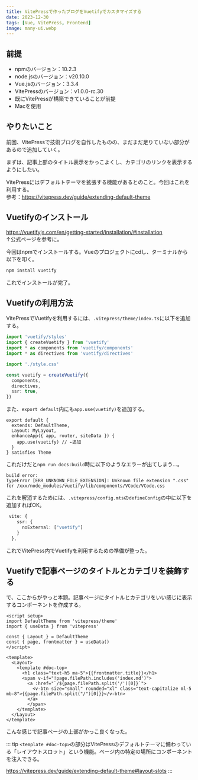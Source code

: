 ```yaml
---
title: VitePressで作ったブログをVuetifyでカスタマイズする
date: 2023-12-30
tags: [Vue, VitePress, Frontend]
image: many-ui.webp
---
```


## 前提
* npmのバージョン：10.2.3
* node.jsのバージョン：v20.10.0
* Vue.jsのバージョン：3.3.4
* VitePressのバージョン：v1.0.0-rc.30
* 既にVitePressが構築できていることが前提
* Macを使用


## やりたいこと
前回、VitePressで技術ブログを自作したものの、まだまだ足りていない部分があるので追加していく。

まずは、記事上部のタイトル表示をかっこよくし、カテゴリのリンクを表示するようにしたい。
    
VitePressにはデフォルトテーマを拡張する機能があるとのこと。今回はこれを利用する。  
参考：https://vitepress.dev/guide/extending-default-theme 


## Vuetifyのインストール
https://vuetifyjs.com/en/getting-started/installation/#installation  
↑公式ページを参考に。  
  
今回はnpmでインストールする。Vueのプロジェクトにcdし、ターミナルから以下を叩く。

```zsh
npm install vuetify
```
  
これでインストールが完了。


## Vuetifyの利用方法
VitePressでVuetifyを利用するには、`.vitepress/theme/index.ts`に以下を追加する。

```ts
import 'vuetify/styles'
import { createVuetify } from 'vuetify'
import * as components from 'vuetify/components'
import * as directives from 'vuetify/directives'

import './style.css'

const vuetify = createVuetify({
  components,
  directives,
  ssr: true,
})
```

また、`export default`内にも`app.use(vuetify)`を追加する。
  
```ts{5}
export default {
  extends: DefaultTheme,
  Layout: MyLayout,
  enhanceApp({ app, router, siteData }) {
    app.use(vuetify) // ←追加
  }
} satisfies Theme
```

これだけだと`npm run docs:build`時に以下のようなエラーが出てしまう…。
  
```
build error:
TypeError [ERR_UNKNOWN_FILE_EXTENSION]: Unknown file extension ".css" for /xxx/node_modules/vuetify/lib/components/VCode/VCode.css
```

これを解消するためには、`.vitepress/config.mts`の`defineConfig`の中に以下を追加すればOK。
  
```ts
 vite: {
    ssr: {
      noExternal: ["vuetify"]
    }
  },
```

これでVitePress内でVuetifyを利用するための準備が整った。


## Vuetifyで記事ページのタイトルとカテゴリを装飾する
で、ここからがやっと本題。記事ページにタイトルとカテゴリをいい感じに表示するコンポーネントを作成する。

```vue
<script setup>
import DefaultTheme from 'vitepress/theme'
import { useData } from 'vitepress'

const { Layout } = DefaultTheme
const { page, frontmatter } = useData()
</script>

<template>
  <Layout>
    <template #doc-top>
      <h1 class="text-h5 ma-5">{{frontmatter.title}}</h1>
      <span v-if="!page.filePath.includes('index.md')">
        <a :href="`/${page.filePath.split('/')[0]}`">
          <v-btn size="small" rounded="xl" class="text-capitalize ml-5 mb-8">{{page.filePath.split("/")[0]}}</v-btn>
        </a>
        </span>
    </template>
  </Layout>
</template>
```

こんな感じで記事ページの上部がかっこ良くなった。

::: tip
`<template #doc-top>`の部分はVitePressのデフォルトテーマに備わっている「レイアウトスロット」という機能。ページ内の特定の場所にコンポーネントを注入できる。

https://vitepress.dev/guide/extending-default-theme#layout-slots
:::